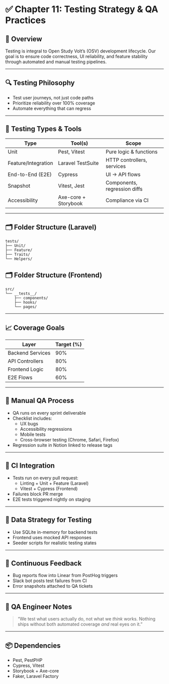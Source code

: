# ✅ Chapter 11: Testing Strategy & QA Practices

## 🎯 Overview

Testing is integral to Open Study Volt’s (OSV) development lifecycle. Our goal is to ensure code correctness, UI reliability, and feature stability through automated and manual testing pipelines.

---

## 🔍 Testing Philosophy

- Test user journeys, not just code paths
- Prioritize reliability over 100% coverage
- Automate everything that can regress

---

## 🧪 Testing Types & Tools

| Type                | Tool(s)              | Scope                        |
|---------------------|----------------------|------------------------------|
| Unit                | Pest, Vitest         | Pure logic & functions       |
| Feature/Integration | Laravel TestSuite    | HTTP controllers, services   |
| End-to-End (E2E)    | Cypress              | UI → API flows               |
| Snapshot            | Vitest, Jest         | Components, regression diffs |
| Accessibility       | Axe-core + Storybook | Compliance via CI            |

---

## 🗂 Folder Structure (Laravel)

```plaintext
tests/
├── Unit/
├── Feature/
├── Traits/
└── Helpers/
```

## 🗂 Folder Structure (Frontend)

```plaintext
src/
└── __tests__/
    ├── components/
    ├── hooks/
    └── pages/
```

---

## 📈 Coverage Goals

| Layer            | Target (%) |
|------------------|------------|
| Backend Services | 90%        |
| API Controllers  | 80%        |
| Frontend Logic   | 80%        |
| E2E Flows        | 60%        |

---

## 🧪 Manual QA Process

- QA runs on every sprint deliverable
- Checklist includes:
  - UX bugs
  - Accessibility regressions
  - Mobile tests
  - Cross-browser testing (Chrome, Safari, Firefox)
- Regression suite in Notion linked to release tags

---

## 🧰 CI Integration

- Tests run on every pull request:
  - Linting + Unit + Feature (Laravel)
  - Vitest + Cypress (Frontend)
- Failures block PR merge
- E2E tests triggered nightly on staging

---

## 🧼 Data Strategy for Testing

- Use SQLite in-memory for backend tests
- Frontend uses mocked API responses
- Seeder scripts for realistic testing states

---

## 🔁 Continuous Feedback

- Bug reports flow into Linear from PostHog triggers
- Slack bot posts test failures from CI
- Error snapshots attached to QA tickets

---

## 🧠 QA Engineer Notes

> “We test what users actually do, not what we *think* works. Nothing ships without both automated coverage *and* real eyes on it.”

---

## 📦 Dependencies

- Pest, PestPHP
- Cypress, Vitest
- Storybook + Axe-core
- Faker, Laravel Factory
